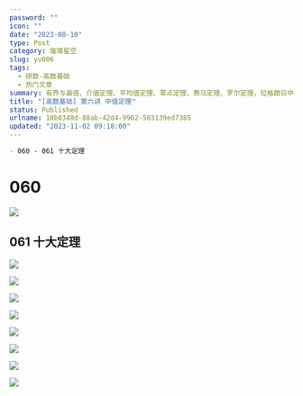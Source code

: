 ```yaml
---
password: ""
icon: ""
date: "2023-08-10"
type: Post
category: 璀璨星空
slug: yu006
tags:
  - 研数-高数基础
  - 热门文章
summary: 有界与最值、介值定理、平均值定理、零点定理、费马定理、罗尔定理，拉格朗日中值定理、柯西中值定理、泰勒公式、积分中值定理
title: "[高数基础] 第六讲 中值定理"
status: Published
urlname: 18b0348d-88ab-42d4-9962-503139ed7385
updated: "2023-11-02 09:18:00"
---
```


```markdown
- 060 - 061 十大定理
```

# 060

![](https://bu.dusays.com/2023/09/12/65002162bbc42.png)

## 061 十大定理

![](https://bu.dusays.com/2023/09/12/6500217fcfff5.png)

![](https://bu.dusays.com/2023/09/12/6500218661dfa.png)

![](https://bu.dusays.com/2023/09/12/65002187dc4a0.png)

![](https://bu.dusays.com/2023/09/12/6500218973192.png)

![](https://bu.dusays.com/2023/09/12/6500218ace291.png)

![](https://bu.dusays.com/2023/09/12/6500218c1a3ae.png)

![](https://bu.dusays.com/2023/09/12/6500218e10531.png)

![](https://bu.dusays.com/2023/09/12/650021901116f.png)
